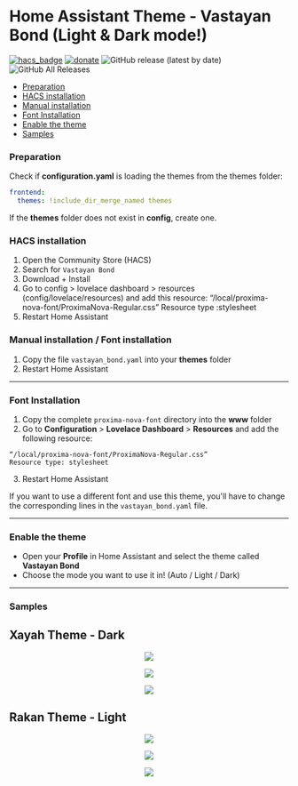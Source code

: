 # Home Assistant Theme - Vastayan Bond (Light & Dark mode!)

[![hacs_badge](https://img.shields.io/badge/HACS-Default-orange.svg)](https://github.com/hacs/integration)
[![donate](https://img.shields.io/badge/Donate-PayPal-blue.svg)](https://paypal.me/snakefist)
![GitHub release (latest by date)](https://img.shields.io/github/v/release/SnakeFist007/ha_vastayan_bond?label=Version&labelColor=grey&color=green)
![GitHub All Releases](https://img.shields.io/github/downloads/SnakeFist007/ha_vastayan_bond/total?&label=Total%20Downloads&labelColor=grey&color=green)

* [Preparation](#preparation)
* [HACS installation](#hacs_installation)
* [Manual installation](#manual_installation)
* [Font Installation](#font_installation)
* [Enable the theme](#enable_the_theme)
* [Samples](#samples)

### <a name="preparation"></a>Preparation
Check if **configuration.yaml** is loading the themes from the themes folder:   

```yaml
frontend:
  themes: !include_dir_merge_named themes
```

If the **themes** folder does not exist in **config**, create one.   

### <a name="hacs_installation"></a>HACS installation
1. Open the Community Store (HACS)
2. Search for `Vastayan Bond`
3. Download + Install
4. Go to config > lovelace dashboard > resources (config/lovelace/resources) and add this resource:
“/local/proxima-nova-font/ProximaNova-Regular.css” Resource type :stylesheet
4. Restart Home Assistant

### <a name="manual_installation"></a>Manual installation / Font installation
1. Copy the file `vastayan_bond.yaml` into your **themes** folder
2. Restart Home Assistant

---

### <a name="font_installation"></a>Font Installation
1. Copy the complete `proxima-nova-font` directory into the **www** folder
2. Go to **Configuration** > **Lovelace Dashboard** > **Resources** and add the following resource:
```
“/local/proxima-nova-font/ProximaNova-Regular.css” 
Resource type: stylesheet
```
3. Restart Home Assistant

If you want to use a different font and use this theme, you'll have to change the corresponding lines in the `vastayan_bond.yaml` file.

---

### <a name="enable_the_theme"></a>Enable the theme
- Open your **Profile** in Home Assistant and select the theme called **Vastayan Bond**
- Choose the mode you want to use it in! (Auto / Light / Dark)

---

### <a name="samples"></a>Samples
## Xayah Theme - Dark
<p align="center">
  <img src="https://i.imgur.com/7PrLhou.png">
</p>

<p align="center">
  <img src="https://i.imgur.com/a4QPU3r.png">
</p>

<p align="center">
  <img src="https://i.imgur.com/jV6XebU.png">
</p>

## Rakan Theme - Light
<p align="center">
  <img src="https://i.imgur.com/Dfc36SV.png">
</p>

<p align="center">
  <img src="https://i.imgur.com/ksOdGp7.png">
</p>

<p align="center">
  <img src="https://i.imgur.com/WhVqmBK.png">
</p>
